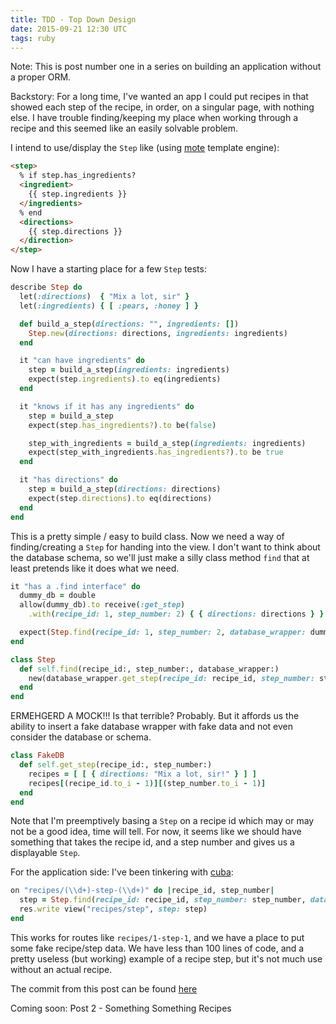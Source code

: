```yaml
---
title: TDD - Top Down Design
date: 2015-09-21 12:30 UTC
tags: ruby
---
```

Note: This is post number one in a series on building an application without a proper ORM.

Backstory: For a long time, I've wanted an app I could put recipes in that showed each step
of the recipe, in order, on a singular page, with nothing else. I have trouble finding/keeping
my place when working through a recipe and this seemed like an easily solvable problem.

I intend to use/display the `Step` like (using [mote](https://github.com/soveran/mote) template engine):

```html
<step>
  % if step.has_ingredients?
  <ingredient>
    {{ step.ingredients }}
  </ingredients>
  % end
  <directions>
    {{ step.directions }}
  </direction>
</step>
```

Now I have a starting place for a few `Step` tests:

```ruby
describe Step do
  let(:directions)  { "Mix a lot, sir" }
  let(:ingredients) { [ :pears, :honey ] }

  def build_a_step(directions: "", ingredients: [])
    Step.new(directions: directions, ingredients: ingredients)
  end

  it "can have ingredients" do
    step = build_a_step(ingredients: ingredients)
    expect(step.ingredients).to eq(ingredients)
  end

  it "knows if it has any ingredients" do
    step = build_a_step
    expect(step.has_ingredients?).to be(false)

    step_with_ingredients = build_a_step(ingredients: ingredients)
    expect(step_with_ingredients.has_ingredients?).to be true
  end

  it "has directions" do
    step = build_a_step(directions: directions)
    expect(step.directions).to eq(directions)
  end
end
```

This is a pretty simple / easy to build class. Now we need a way of
finding/creating a `Step` for handing into the view. I don't want to think about
the database schema, so we'll just make a silly class method `find` that at
least pretends like it does what we need.

```ruby
it "has a .find interface" do
  dummy_db = double
  allow(dummy_db).to receive(:get_step)
    .with(recipe_id: 1, step_number: 2) { { directions: directions } }

  expect(Step.find(recipe_id: 1, step_number: 2, database_wrapper: dummy_db)).to be_a(Step)
end

class Step
  def self.find(recipe_id:, step_number:, database_wrapper:)
    new(database_wrapper.get_step(recipe_id: recipe_id, step_number: step_number))
  end
end
```

ERMEHGERD A MOCK!!! Is that terrible? Probably. But it affords us the ability to insert
a fake database wrapper with fake data and not even consider the database or schema.

```ruby
class FakeDB
  def self.get_step(recipe_id:, step_number:)
    recipes = [ [ { directions: "Mix a lot, sir!" } ] ]
    recipes[(recipe_id.to_i - 1)][(step_number.to_i - 1)]
  end
end
```

Note that I'm preemptively basing a `Step` on a recipe id which may or may not be a good idea,
time will tell. For now, it seems like we should have something that takes the recipe id,
and a step number and gives us a displayable `Step`.

For the application side: I've been tinkering with [cuba](https://github.com/soveran/cuba):

```ruby
on "recipes/(\\d+)-step-(\\d+)" do |recipe_id, step_number|
  step = Step.find(recipe_id: recipe_id, step_number: step_number, database_wrapper: FakeDB)
  res.write view("recipes/step", step: step)
end
```

This works for routes like `recipes/1-step-1`, and we have a place to put some fake recipe/step
data. We have less than 100 lines of code, and a pretty useless (but working) example of a
recipe step, but it's not much use without an actual recipe.

The commit from this post can be found [here](https://github.com/piisalie/recipeat/commit/df85555e95b6ee08d83ac020a61d3b3a2c6d5da5)

Coming soon: Post 2 - Something Something Recipes
